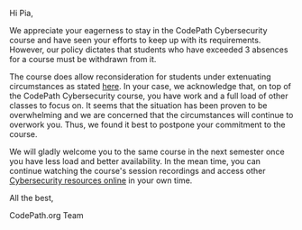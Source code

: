 Hi Pia,

We appreciate your eagerness to stay in the CodePath Cybersecurity course and have seen your efforts to keep up with its requirements. However, our policy dictates that students who have exceeded 3 absences for a course must be withdrawn from it.

The course does allow reconsideration for students under extenuating circumstances as stated [here](https://courses.codepath.org/snippets/cybersecurity_university/policies_remote_fall19). In your case, we acknowledge that, on top of the CodePath Cybersecurity course, you have work and a full load of other classes to focus on. It seems that the situation has been proven to be overwhelming and we are concerned that the circumstances will continue to overwork you. Thus, we found it best to postpone your commitment to the course.

We will gladly welcome you to the same course in the next semester once you have less load and better availability. In the mean time, you can continue watching the course's session recordings and access other [Cybersecurity resources online](http://guides.codepath.com/cybersecurity/Cybersecurity-Resources#cybersecurity-resources) in your own time.

All the best,

CodePath.org Team
